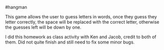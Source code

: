 #hangman

This game allows the user to guess letters in words, once they guess they letter
correctly, the space will be replaced with the correct letter, otherwise the
guesses left will be down by one. 

I did this homework as class activity with Ken and Jacob, credit to both of them. Did not quite finish and still need to fix some minor bugs. 
